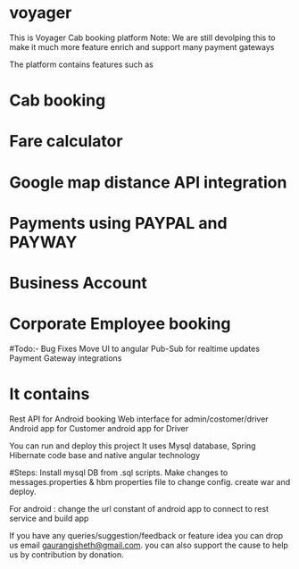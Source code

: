 # voyager


This is Voyager Cab booking platform
Note: We are still devolping this to make it much more feature enrich and support many payment gateways

The platform contains features such as
# Cab booking
# Fare calculator
# Google map distance API integration
# Payments using PAYPAL and PAYWAY
# Business Account
# Corporate Employee booking


#Todo:-
Bug Fixes
Move UI to angular
Pub-Sub for realtime updates
Payment Gateway integrations


# It contains
 Rest API for Android booking
 Web interface for admin/costomer/driver
 Android app for Customer
 android app for Driver


You can run and deploy this project
It uses Mysql database, Spring Hibernate code base and native angular technology

#Steps:
Install mysql DB from .sql scripts.
Make changes to messages.properties & hbm properties file to change config.
create war and deploy.

For android :
change the url constant of android app to connect to rest service
and build app




If you have any queries/suggestion/feedback or feature idea you can drop us email gaurangjsheth@gmail.com.
you can also support the cause to help us by contribution by donation.
